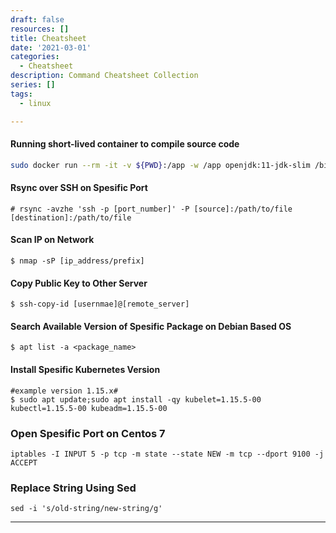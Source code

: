 ```yaml
---
draft: false
resources: []
title: Cheatsheet
date: '2021-03-01'
categories:
  - Cheatsheet
description: Command Cheatsheet Collection
series: []
tags:
  - linux

---
```


#### Running short-lived container to compile source code
```bash
sudo docker run --rm -it -v ${PWD}:/app -w /app openjdk:11-jdk-slim /bin/sh -c ./gradlew buildRun
```

#### Rsync over SSH on Spesific Port

```
# rsync -avzhe 'ssh -p [port_number]' -P [source]:/path/to/file [destination]:/path/to/file
```


#### Scan IP on Network

```
$ nmap -sP [ip_address/prefix]
```
#### Copy Public Key to Other Server

```
$ ssh-copy-id [usernmae]@[remote_server]
```

#### Search Available Version of Spesific Package on Debian Based OS

```
$ apt list -a <package_name>
```

#### Install Spesific Kubernetes Version

```
#example version 1.15.x#
$ sudo apt update;sudo apt install -qy kubelet=1.15.5-00 kubectl=1.15.5-00 kubeadm=1.15.5-00
```
### Open Spesific Port on Centos 7

```
iptables -I INPUT 5 -p tcp -m state --state NEW -m tcp --dport 9100 -j ACCEPT
```
### Replace String Using Sed

```
sed -i 's/old-string/new-string/g'
```
---
